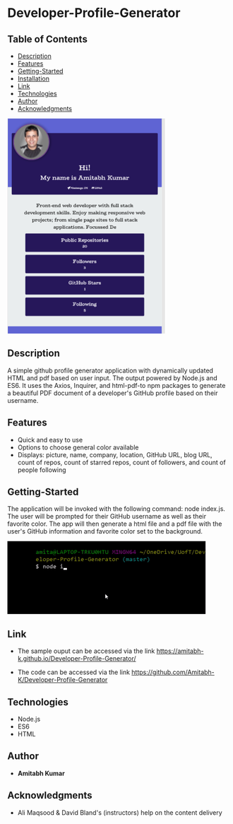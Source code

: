 # Developer-Profile-Generator



## Table of Contents

- [Description](#description)
- [Features](#features)
- [Getting-Started](#Getting-Started)
- [Installation](#installation)
- [Link](#link)
- [Technologies](#Technologies)
- [Author](#Author)
- [Acknowledgments](#Acknowledgments)

![Day-Planner](./Assets/Developer-Profile-Generator.PNG)


## Description

A simple github profile generator application with dynamically updated HTML and pdf based on user input. The output powered by Node.js and ES6. It uses the Axios, Inquirer, and html-pdf-to npm packages to generate a beautiful PDF document of a developer's GitHub profile based on their username.

## Features

- Quick and easy to use
- Options to choose general color available
- Displays: picture, name, company, location, GitHub URL, blog URL, count of repos, count of starred repos, count of followers, and count of people following

## Getting-Started

The application will be invoked with the following command: node index.js. The user will be prompted for their GitHub username as well as their favorite color. The app will then generate a html file and a pdf file with the user's GitHub information and favorite color set to the background.

![Usage demo](./Assets/demo.gif "Usage demo")


## Link

- The sample ouput can be accessed via the link https://amitabh-k.github.io/Developer-Profile-Generator/

- The code can be accessed via the link  https://github.com/Amitabh-K/Developer-Profile-Generator

## Technologies

* Node.js
* ES6
* HTML



## Author

* **Amitabh Kumar**

## Acknowledgments

* Ali Maqsood & David Bland's (instructors) help on the content delivery
